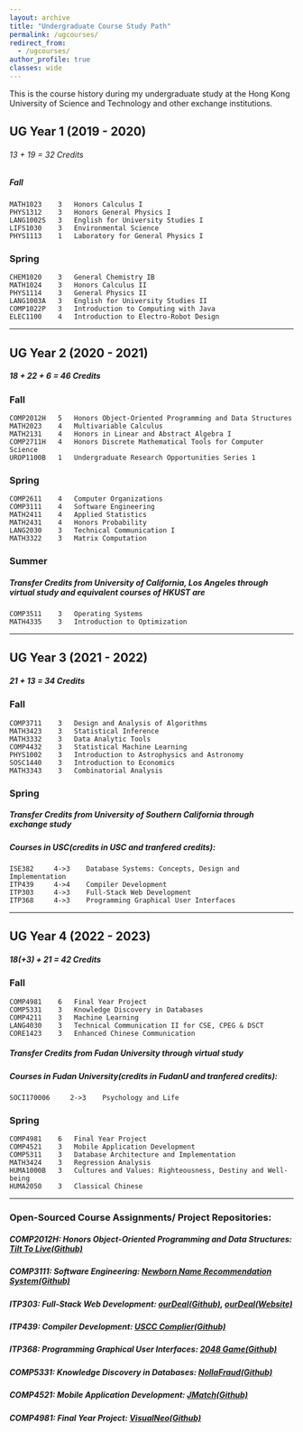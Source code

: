 ```yaml
---
layout: archive
title: "Undergraduate Course Study Path"
permalink: /ugcourses/
redirect_from:
  - /ugcourses/
author_profile: true
classes: wide
---
```


This is the course history during my undergraduate study at the Hong Kong University of Science and Technology and other exchange institutions.

## UG Year 1 (2019 - 2020)

###### 13 + 19 = 32 Credits

##### Fall

```angular2html
MATH1023    3   Honors Calculus I
PHYS1312    3   Honors General Physics I
LANG1002S   3   English for University Studies I
LIFS1030    3   Environmental Science
PHYS1113    1   Laboratory for General Physics I
```

### Spring

```angular2html
CHEM1020    3   General Chemistry IB
MATH1024    3   Honors Calculus II
PHYS1114    3   General Physics II
LANG1003A   3   English for University Studies II
COMP1022P   3   Introduction to Computing with Java
ELEC1100    4   Introduction to Electro-Robot Design
```

---

## UG Year 2 (2020 - 2021)

##### 18 + 22 + 6 = 46 Credits

### Fall

```angular2html
COMP2012H   5   Honors Object-Oriented Programming and Data Structures
MATH2023    4   Multivariable Calculus
MATH2131    4   Honors in Linear and Abstract Algebra I
COMP2711H   4   Honors Discrete Mathematical Tools for Computer Science
UROP1100B   1   Undergraduate Research Opportunities Series 1
```

### Spring

```angular2html
COMP2611    4   Computer Organizations
COMP3111    4   Software Engineering
MATH2411    4   Applied Statistics
MATH2431    4   Honors Probability
LANG2030    3   Technical Communication I
MATH3322    3   Matrix Computation
```

### Summer

##### Transfer Credits from University of California, Los Angeles through virtual study and equivalent courses of HKUST are

```angular2html
COMP3511    3   Operating Systems
MATH4335    3   Introduction to Optimization
```

---

## UG Year 3 (2021 - 2022)

##### 21 + 13 = 34 Credits

### Fall

```angular2html
COMP3711    3   Design and Analysis of Algorithms
MATH3423    3   Statistical Inference
MATH3332    3   Data Analytic Tools
COMP4432    3   Statistical Machine Learning
PHYS1002    3   Introduction to Astrophysics and Astronomy
SOSC1440    3   Introduction to Economics
MATH3343    3   Combinatorial Analysis
```

### Spring

##### Transfer Credits from University of Southern California through exchange study

##### Courses in USC(credits in USC and tranfered credits):

```angular2html
ISE382     4->3    Database Systems: Concepts, Design and Implementation
ITP439     4->4    Compiler Development
ITP303     4->3    Full-Stack Web Development
ITP368     4->3    Programming Graphical User Interfaces
```

---

## UG Year 4 (2022 - 2023)

##### 18(+3) + 21 = 42 Credits

### Fall

```angular2html
COMP4981    6   Final Year Project
COMP5331    3   Knowledge Discovery in Databases
COMP4211    3   Machine Learning
LANG4030    3   Technical Communication II for CSE, CPEG & DSCT
CORE1423    3   Enhanced Chinese Communication
```
##### Transfer Credits from Fudan University through virtual study

##### Courses in Fudan University(credits in FudanU and tranfered credits):

```angular2html
SOCI170006     2->3    Psychology and Life
```

### Spring

```angular2html
COMP4981    6   Final Year Project
COMP4521    3   Mobile Application Development
COMP5311    3   Database Architecture and Implementation
MATH3424    3   Regression Analysis
HUMA1000B   3   Cultures and Values: Righteousness, Destiny and Well-being
HUMA2050    3   Classical Chinese
```

---

### Open-Sourced Course Assignments/ Project Repositories:

##### COMP2012H: Honors Object-Oriented Programming and Data Structures: [Tilt To Live(Github)](https://github.com/yuankeyu/TiltToLive_H10-)

##### COMP3111: Software Engineering: [Newborn Name Recommendation System(Github)](https://github.com/Zhang-JK/COMP3111-T22)

##### ITP303: Full-Stack Web Development: [ourDeal(Github)](https://github.com/dongdong3272/ITP303Project), [ourDeal(Website)](http://mydeal-dongdong.000webhostapp.com/home/home.php)

##### ITP439: Compiler Development: [USCC Complier(Github)](https://github.com/itp439-20221/uscc-dongdong3272)

##### ITP368: Programming Graphical User Interfaces: [2048 Game(Github)](https://github.com/dongdong3272/ITP368Project)

##### COMP5331: Knowledge Discovery in Databases: [NollaFraud(Github)](https://github.com/C1rF/NollaFraud)

##### COMP4521: Mobile Application Development: [JMatch(Github)](https://github.com/dongdong3272/COMP4521-JMatch)

##### COMP4981: Final Year Project: [VisualNeo(Github)](https://github.com/C1rF/VisualNeo)
